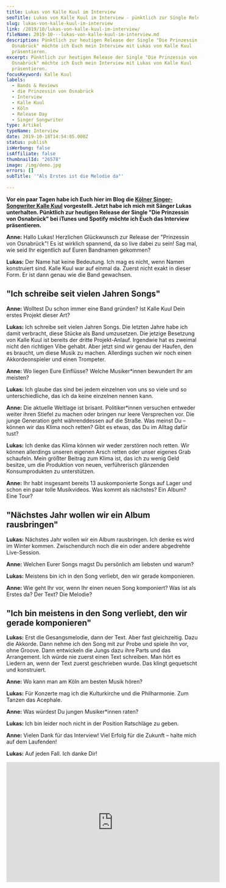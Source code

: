 ```yaml
---
title: Lukas von Kalle Kuul im Interview
seoTitle: Lukas von Kalle Kuul im Interview - pünktlich zur Single Release
slug: lukas-von-kalle-kuul-im-interview
link: /2019/10/lukas-von-kalle-kuul-im-interview/
fileName: 2019-10---lukas-von-kalle-kuul-im-interview.md
description: Pünktlich zur heutigen Release der Single "Die Prinzessin von
  Osnabrück" möchte ich Euch mein Interview mit Lukas von Kalle Kuul
  präsentieren.
excerpt: Pünktlich zur heutigen Release der Single "Die Prinzessin von
  Osnabrück" möchte ich Euch mein Interview mit Lukas von Kalle Kuul
  präsentieren.
focusKeyword: Kalle Kuul
labels:
  - Bands & Reviews
  - die Prinzessin von Osnabrück
  - Interview
  - Kalle Kuul
  - Köln
  - Release Day
  - Singer Songwriter
type: Artikel
typeName: Interview
date: 2019-10-18T14:54:05.000Z
status: publish
isWerbung: false
isAffiliate: false
thumbnailId: "26578"
image: /img/demo.jpg
errors: []
subTitle: '"Als Erstes ist die Melodie da"'
  
---
```


**Vor ein paar Tagen habe ich Euch hier im Blog die
[Kölner Singer-Songwriter Kalle Kuul](/2019/09/kalle-kuul-die-prinzessin-von-osnabrueck/)
vorgestellt. Jetzt habe ich mich mit Sänger Lukas unterhalten. Pünktlich zur
heutigen Release der Single "Die Prinzessin von Osnabrück" bei iTunes und
Spotify möchte ich Euch das Interview präsentieren.**

**Anne:** Hallo Lukas! Herzlichen Glückwunsch zur Release der "Prinzessin von
Osnabrück"! Es ist wirklich spannend, da so live dabei zu sein! Sag mal, wie
seid Ihr eigentlich auf Euren Bandnamen gekommen?

**Lukas:** Der Name hat keine Bedeutung. Ich mag es nicht, wenn Namen
konstruiert sind. Kalle Kuul war auf einmal da. Zuerst nicht exakt in dieser
Form. Er ist dann genau wie die Band gewachsen.

## "Ich schreibe seit vielen Jahren Songs"

**Anne:** Wolltest Du schon immer eine Band gründen? Ist Kalle Kuul Dein erstes
Projekt dieser Art?

**Lukas:** Ich schreibe seit vielen Jahren Songs. Die letzten Jahre habe ich
damit verbracht, diese Stücke als Band umzusetzen. Die jetzige Besetzung von
Kalle Kuul ist bereits der dritte Projekt-Anlauf. Irgendwie hat es zweimal nicht
den richtigen Vibe gehabt. Aber jetzt sind wir genau der Haufen, den es braucht,
um diese Musik zu machen. Allerdings suchen wir noch einen Akkordeonspieler und
einen Trompeter.

**Anne:** Wo liegen Eure Einflüsse? Welche Musiker\*innen bewundert Ihr am
meisten?

**Lukas:** Ich glaube das sind bei jedem einzelnen von uns so viele und so
unterschiedliche, das ich da keine einzelnen nennen kann.

**Anne:** Die aktuelle Weltlage ist brisant. Politiker\*innen versuchen entweder
weiter ihren Stiefel zu machen oder bringen nur leere Versprechen vor. Die junge
Generation geht währenddessen auf die Straße. Was meinst Du – können wir das
Klima noch retten? Gibt es etwas, das Du im Alltag dafür tust?

**Lukas:** Ich denke das Klima können wir weder zerstören noch retten. Wir
können allerdings unseren eigenen Arsch retten oder unser eigenes Grab
schaufeln. Mein größter Beitrag zum Klima ist, das ich zu wenig Geld besitze, um
die Produktion von neuen, verführerisch glänzenden Konsumprodukten zu
unterstützen.

**Anne:** Ihr habt insgesamt bereits 13 auskomponierte Songs auf Lager und schon
ein paar tolle Musikvideos. Was kommt als nächstes? Ein Album? Eine Tour?

## "Nächstes Jahr wollen wir ein Album rausbringen"

**Lukas:** Nächstes Jahr wollen wir ein Album rausbringen. Ich denke es wird im
Winter kommen. Zwischendurch noch die ein oder andere abgedrehte Live-Session.

**Anne:** Welchen Eurer Songs magst Du persönlich am liebsten und warum?

**Lukas:** Meistens bin ich in den Song verliebt, den wir gerade komponieren.

**Anne:** Wie geht Ihr vor, wenn Ihr einen neuen Song komponiert? Was ist als
Erstes da? Der Text? Die Melodie?

## "Ich bin meistens in den Song verliebt, den wir gerade komponieren"

**Lukas:** Erst die Gesangsmelodie, dann der Text. Aber fast gleichzeitig. Dazu
die Akkorde. Dann nehme ich den Song mit zur Probe und spiele ihn vor, ohne
Groove. Dann entwickeln die Jungs dazu ihre Parts und das Arrangement. Ich würde
nie zuerst einen Text schreiben. Man hört es Liedern an, wenn der Text zuerst
geschrieben wurde. Das klingt gequetscht und konstruiert.

**Anne:** Wo kann man am Köln am besten Musik hören?

**Lukas:** Für Konzerte mag ich die Kulturkirche und die Philharmonie. Zum
Tanzen das Acephale.

**Anne:** Was würdest Du jungen Musiker\*innen raten?

**Lukas:** Ich bin leider noch nicht in der Position Ratschläge zu geben.

**Anne:** Vielen Dank für das Interview! Viel Erfolg für die Zukunft – halte
mich auf dem Laufenden!

**Lukas:** Auf jeden Fall. Ich danke Dir!

<iframe src="https://www.youtube.com/embed/9bhzuqbPVC4" width="560" height="315" frameborder="0" allowfullscreen="allowfullscreen"></iframe>

  